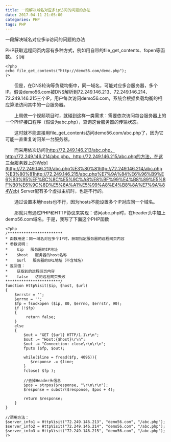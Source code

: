 ```yaml
---
title: 一段解决域名对应多ip访问的问题的办法
date: 2017-04-11 21:05:00
categories: PHP
tags: PHP
---
```

一段解决域名对应多ip访问的问题的办法

PHP获取远程网页内容有多种方式，例如用自带的file_get_contents、fopen等函数。
引用

```
<?php   
echo file_get_contents("http://demo56.com/demo.php");   
?>
```

　　但是，在DNS轮询等负载均衡中，同一域名，可能对应多台服务器，多个IP。假设demo56.com被DNS解析到72.249.146.213、72.249.146.214、72.249.146.215三个IP，用户每次访问demo56.com，系统会根据负载均衡的相应算法访问其中的一台服务器。

　　上周做一个视频项目时，就碰到这样一类需求：需要依次访问每台服务器上的一个PHP接口程序（假设为abc.php），查询这台服务器的传输状态。

　　这时就不能直接用file_get_contents访问demo56.com/abc.php了，因为它可能一直重复访问某一台服务器。

　　而采用依次访问[http://72.249.146.213/abc.php、http://72.249.146.214/abc.php、http://72.249.146.215/abc.php的方法，在这三台服务器上的Web](http://72.249.146.213/abc.php%E3%80%81http://72.249.146.214/abc.php%E3%80%81http://72.249.146.215/abc.php%E7%9A%84%E6%96%B9%E6%B3%95%EF%BC%8C%E5%9C%A8%E8%BF%99%E4%B8%89%E5%8F%B0%E6%9C%8D%E5%8A%A1%E5%99%A8%E4%B8%8A%E7%9A%84Web) Server配有多个虚拟主机时，也是不行的。

　　通过设置本地hosts也不行，因为hosts不能设置多个IP对应同一个域名。

　　那就只有通过PHP和HTTP协议来实现：访问abc.php时，在header头中加上demo56.com域名。于是，我写了下面这个PHP函数

```
<?php  
/************************ 
* 函数用途：同一域名对应多个IP时，获取指定服务器的远程网页内容 
* 参数说明： 
*    $ip   服务器的IP地址 
*    $host   服务器的host名称 
*    $url   服务器的URL地址（不含域名） 
* 返回值： 
*    获取到的远程网页内容 
*    false   访问远程网页失败 
************************/  
function HttpVisit($ip, $host, $url)     
{     
    $errstr = '';     
    $errno = '';  
    $fp = fsockopen ($ip, 80, $errno, $errstr, 90);  
    if (!$fp)     
    {     
         return false;     
    }     
    else    
    {     
        $out = "GET {$url} HTTP/1.1\r\n";  
        $out .= "Host:{$host}\r\n";     
        $out .= "Connection: close\r\n\r\n";  
        fputs ($fp, $out);     
  
        while($line = fread($fp, 4096)){  
           $response .= $line;  
        }  
        fclose( $fp );  
  
        //去掉Header头信息  
        $pos = strpos($response, "\r\n\r\n");  
        $response = substr($response, $pos + 4);  
      
        return $response;     
    }     
}  
  
//调用方法：  
$server_info1 = HttpVisit("72.249.146.213", "demo56.com", "/abc.php");  
$server_info2 = HttpVisit("72.249.146.214", "demo56.com", "/abc.php");  
$server_info3 = HttpVisit("72.249.146.215", "demo56.com", "/abc.php");  
?>
```